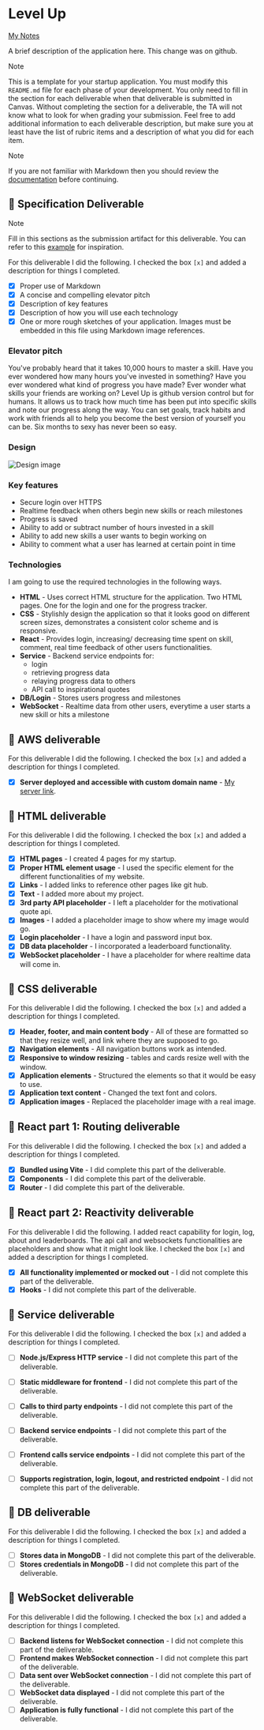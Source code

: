 # Level Up

[My Notes](notes.md)

A brief description of the application here. 
This change was on github.


> [!NOTE]
>  This is a template for your startup application. You must modify this `README.md` file for each phase of your development. You only need to fill in the section for each deliverable when that deliverable is submitted in Canvas. Without completing the section for a deliverable, the TA will not know what to look for when grading your submission. Feel free to add additional information to each deliverable description, but make sure you at least have the list of rubric items and a description of what you did for each item.

> [!NOTE]
>  If you are not familiar with Markdown then you should review the [documentation](https://docs.github.com/en/get-started/writing-on-github/getting-started-with-writing-and-formatting-on-github/basic-writing-and-formatting-syntax) before continuing.

## 🚀 Specification Deliverable

> [!NOTE]
>  Fill in this sections as the submission artifact for this deliverable. You can refer to this [example](https://github.com/webprogramming260/startup-example/blob/main/README.md) for inspiration.

For this deliverable I did the following. I checked the box `[x]` and added a description for things I completed.

- [x] Proper use of Markdown
- [x] A concise and compelling elevator pitch
- [x] Description of key features
- [x] Description of how you will use each technology
- [x] One or more rough sketches of your application. Images must be embedded in this file using Markdown image references.

### Elevator pitch

You've probably heard that it takes 10,000 hours to master a skill. Have you ever wondered how many hours you've invested in something? Have you ever wondered what kind of progress you have made? Ever wonder what skills your friends are working on? Level Up is github version control but for humans. It allows us to track how much time has been put into specific skills and note our progress along the way. You can set goals, track habits and work with friends all to help you become the best version of yourself you can be. Six months to sexy has never been so easy. 

### Design

![Design image](design.jpg)

### Key features

- Secure login over HTTPS
- Realtime feedback when others begin new skills or reach milestones
- Progress is saved
- Ability to add or subtract number of hours invested in a skill
- Ability to add new skills a user wants to begin working on
- Ability to comment what a user has learned at certain point in time


### Technologies

I am going to use the required technologies in the following ways.

- **HTML** - Uses correct HTML structure for the application. Two HTML pages. One for the login and one for the progress tracker.
- **CSS** - Stylishly design the application so that it looks good on different screen sizes, demonstrates a consistent color scheme and is responsive.
- **React** - Provides login, increasing/ decreasing time spent on skill, comment, real time feedback of other users functionalities. 
- **Service** - Backend service endpoints for:
    - login
    - retrieving progress data
    - relaying progress data to others
    - API call to inspirational quotes
- **DB/Login** - Stores users progress and milestones
- **WebSocket** - Realtime data from other users, everytime a user starts a new skill or hits a milestone

## 🚀 AWS deliverable

For this deliverable I did the following. I checked the box `[x]` and added a description for things I completed.

- [x] **Server deployed and accessible with custom domain name** - [My server link](https://yourdomainnamehere.click).

## 🚀 HTML deliverable

For this deliverable I did the following. I checked the box `[x]` and added a description for things I completed.

- [x] **HTML pages** - I created 4 pages for my startup.
- [x] **Proper HTML element usage** - I used the specific element for the different functionalities of my website.
- [x] **Links** - I added links to reference other pages like git hub.
- [x] **Text** - I added more about my project.
- [x] **3rd party API placeholder** - I left a placeholder for the motivational quote api. 
- [x] **Images** - I added a placeholder image to show where my image would go.
- [x] **Login placeholder** - I have a login and password input box.
- [x] **DB data placeholder** - I incorporated a leaderboard functionality.
- [x] **WebSocket placeholder** - I have a placeholder for where realtime data will come in.

## 🚀 CSS deliverable

For this deliverable I did the following. I checked the box `[x]` and added a description for things I completed.

- [x] **Header, footer, and main content body** - All of these are formatted so that they resize well, and link where they are supposed to go. 
- [x] **Navigation elements** - All navigation buttons work as intended.
- [x] **Responsive to window resizing** - tables and cards resize well with the window.
- [x] **Application elements** - Structured the elements so that it would be easy to use.
- [x] **Application text content** - Changed the text font and colors. 
- [x] **Application images** - Replaced the placeholder image with a real image.

## 🚀 React part 1: Routing deliverable

For this deliverable I did the following. I checked the box `[x]` and added a description for things I completed.

- [x] **Bundled using Vite** - I did complete this part of the deliverable.
- [x] **Components** - I did complete this part of the deliverable.
- [x] **Router** - I did complete this part of the deliverable.

## 🚀 React part 2: Reactivity deliverable

For this deliverable I did the following. 
I added react capability for login, log, about and leaderboards. The api call and websockets functionalities are placeholders and show what it might look like. 
I checked the box `[x]` and added a description for things I completed.

- [X] **All functionality implemented or mocked out** - I did not complete this part of the deliverable.
- [X] **Hooks** - I did not complete this part of the deliverable.

## 🚀 Service deliverable

For this deliverable I did the following. I checked the box `[x]` and added a description for things I completed.

- [ ] **Node.js/Express HTTP service** - I did not complete this part of the deliverable.
- [ ] **Static middleware for frontend** - I did not complete this part of the deliverable.
- [ ] **Calls to third party endpoints** - I did not complete this part of the deliverable.
- [ ] **Backend service endpoints** - I did not complete this part of the deliverable.
- [ ] **Frontend calls service endpoints** - I did not complete this part of the deliverable.
- [ ] **Supports registration, login, logout, and restricted endpoint** - I did not complete this part of the deliverable.


## 🚀 DB deliverable

For this deliverable I did the following. I checked the box `[x]` and added a description for things I completed.

- [ ] **Stores data in MongoDB** - I did not complete this part of the deliverable.
- [ ] **Stores credentials in MongoDB** - I did not complete this part of the deliverable.

## 🚀 WebSocket deliverable

For this deliverable I did the following. I checked the box `[x]` and added a description for things I completed.

- [ ] **Backend listens for WebSocket connection** - I did not complete this part of the deliverable.
- [ ] **Frontend makes WebSocket connection** - I did not complete this part of the deliverable.
- [ ] **Data sent over WebSocket connection** - I did not complete this part of the deliverable.
- [ ] **WebSocket data displayed** - I did not complete this part of the deliverable.
- [ ] **Application is fully functional** - I did not complete this part of the deliverable.
